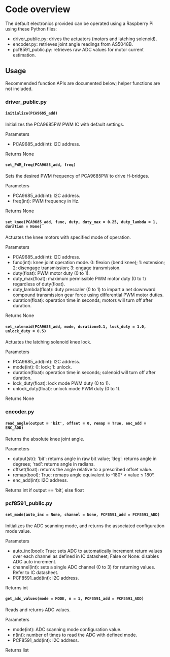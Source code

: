 # Code overview
The default electronics provided can be operated using a Raspberry Pi using these Python files:
* driver_public.py: drives the actuators (motors and latching solenoid).
* encoder.py: retrieves joint angle readings from AS5048B.
* pcf8591_public.py: retrieves raw ADC values for motor current estimation.

## Usage
Recommended function APIs are documented below; helper functions are not included.

### driver_public.py
#### `initialize(PCA9685_add)`
Initializes the PCA9685PW PWM IC with default settings.

Parameters
*	PCA9685_add(int): I2C address.

Returns None

#### `set_PWM_freq(PCA9685_add, freq)`
Sets the desired PWM frequency of PCA9685PW to drive H-bridges.

Parameters
*	PCA9685_add(int): I2C address.
*	freq(int): PWM frequency in Hz.

Returns None

#### `set_knee(PCA9685_add, func, duty, duty_max = 0.25, duty_lambda = 1, duration = None)`
Actuates the knee motors with specified mode of operation.

Parameters
*	PCA9685_add(int): I2C address.
*	func(int): knee joint operation mode. 0: flexion (bend knee); 1: extension; 2: disengage transmission; 3: engage transmission.
*	duty(float): PWM motor duty (0 to 1).
*	duty_max(float): maximum permissible PWM motor duty (0 to 1) regardless of duty(float).
*	duty_lambda(float): duty prescaler (0 to 1) to impart a net downward compound transmission gear force using differential PWM motor duties.
*	duration(float): operation time in seconds; motors will turn off after duration.

Returns None

#### `set_solenoid(PCA9685_add, mode, duration=0.1, lock_duty = 1.0, unlock_duty = 0.5)`
Actuates the latching solenoid knee lock.

Parameters
*	PCA9685_add(int): I2C address.
*	mode(int): 0: lock; 1: unlock.
*	duration(float): operation time in seconds; solenoid will turn off after duration.
*	lock_duty(float): lock mode PWM duty (0 to 1).
*	unlock_duty(float): unlock mode PWM duty (0 to 1).

Returns None

### encoder.py
#### `read_angle(output = 'bit', offset = 0, remap = True, enc_add = ENC_ADD)`
Returns the absolute knee joint angle.

Parameters
*	output(str): 'bit': returns angle in raw bit value; ‘deg’: returns angle in degrees; ‘rad’: returns angle in radians.
*	offset(float): returns the angle relative to a prescribed offset value.
*	remap(bool): True: remaps angle equivalent to -180° < value ≤ 180°.
*	enc_add(int): I2C address.

Returns int if output == ‘bit’, else float

### pcf8591_public.py
#### `set_mode(auto_inc = None, channel = None, PCF8591_add = PCF8591_ADD)`
Initializes the ADC scanning mode, and returns the associated configuration mode value.

Parameters
*	auto_inc(bool): True: sets ADC to automatically increment return values over each channel as defined in IC datasheet; False or None: disables ADC auto increment.
*	channel(int): sets a single ADC channel (0 to 3) for returning values. Refer to IC datasheet.
*	PCF8591_add(int): I2C address.

Returns int

#### `get_adc_values(mode = MODE, n = 1, PCF8591_add = PCF8591_ADD)`
Reads and returns ADC values.

Parameters
*	mode(int): ADC scanning mode configuration value.
*	n(int): number of times to read the ADC with defined mode.
*	PCF8591_add(int): I2C address.

Returns list
